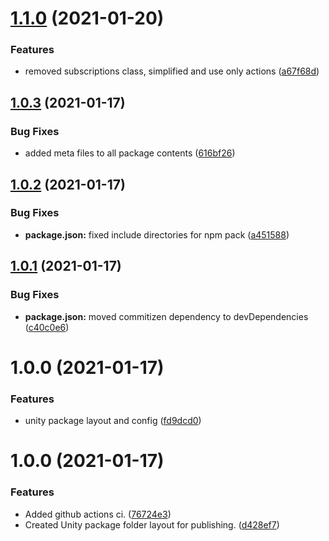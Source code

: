# [1.1.0](https://github.com/tuttocodes/Package-GameEventBus/compare/v1.0.3...v1.1.0) (2021-01-20)


### Features

* removed subscriptions class, simplified and use only actions ([a67f68d](https://github.com/tuttocodes/Package-GameEventBus/commit/a67f68df73d9e2d436e513fb30a363a184e322b2))

## [1.0.3](https://github.com/tuttocodes/GameEventBus/compare/v1.0.2...v1.0.3) (2021-01-17)


### Bug Fixes

* added meta files to all package contents ([616bf26](https://github.com/tuttocodes/GameEventBus/commit/616bf264d866d465148df6c92e58d44ff6dd30a6))

## [1.0.2](https://github.com/tuttocodes/GameEventBus/compare/v1.0.1...v1.0.2) (2021-01-17)


### Bug Fixes

* **package.json:** fixed include directories for npm pack ([a451588](https://github.com/tuttocodes/GameEventBus/commit/a451588f6dfe03a872aef324f93f49079cdbcf4c))

## [1.0.1](https://github.com/tuttocodes/GameEventBus/compare/v1.0.0...v1.0.1) (2021-01-17)


### Bug Fixes

* **package.json:** moved commitizen dependency to devDependencies ([c40c0e6](https://github.com/tuttocodes/GameEventBus/commit/c40c0e6b669aaff088593e2d7ad4702c0d733e66))

# 1.0.0 (2021-01-17)


### Features

* unity package layout and config ([fd9dcd0](https://github.com/tuttocodes/GameEventBus/commit/fd9dcd06dd4d3b32dfcc3fc62153400dfb8edb8b))

# 1.0.0 (2021-01-17)


### Features

* Added github actions ci. ([76724e3](https://github.com/tuttocodes/GameEventBus/commit/76724e3eecdc8c1c49ff224b8cf2880a8942ae7f))
* Created Unity package folder layout for publishing. ([d428ef7](https://github.com/tuttocodes/GameEventBus/commit/d428ef7253eb0e502a165df70bc5a218301e6bd7))

